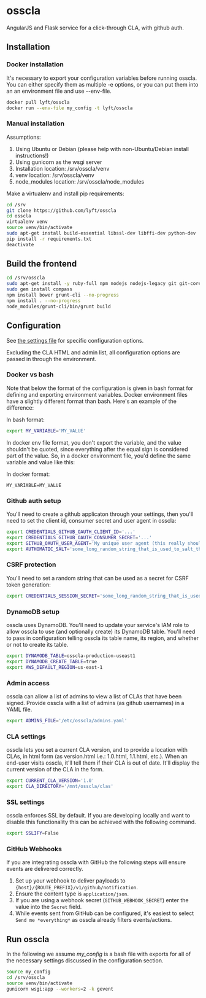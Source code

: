 # osscla 

AngularJS and Flask service for a click-through CLA, with github auth.

## Installation

### Docker installation

It's necessary to export your configuration variables before running osscla.
You can either specify them as multiple -e options, or you can put them into an
an environment file and use --env-file.

```bash
docker pull lyft/osscla
docker run --env-file my_config -t lyft/osscla
```

### Manual installation

Assumptions:

1. Using Ubuntu or Debian (please help with non-Ubuntu/Debian install
   instructions!)
1. Using gunicorn as the wsgi server
1. Installation location: /srv/osscla/venv
1. venv location: /srv/osscla/venv
1. node\_modules location: /srv/osscla/node\_modules

Make a virtualenv and install pip requirements:

```bash
cd /srv
git clone https://github.com/lyft/osscla
cd osscla
virtualenv venv
source venv/bin/activate
sudo apt-get install build-essential libssl-dev libffi-dev python-dev
pip install -r requirements.txt
deactivate
```

## Build the frontend

```bash
cd /srv/osscla
sudo apt-get install -y ruby-full npm nodejs nodejs-legacy git git-core
sudo gem install compass
npm install bower grunt-cli --no-progress
npm install . --no-progress
node_modules/grunt-cli/bin/grunt build
```

## Configuration

See [the settings file](https://github.com/lyft/osscla/blob/master/osscla/settings.py)
for specific configuration options.

Excluding the CLA HTML and admin list, all configuration options are passed in through the
environment.

### Docker vs bash

Note that below the format of the configuration is given in bash format for
defining and exporting environment variables. Docker environment files have a
slightly different format than bash. Here's an example of the difference:

In bash format:

```bash
export MY_VARIABLE='MY_VALUE'
```

In docker env file format, you don't export the variable, and the value
shouldn't be quoted, since everything after the equal sign is considered part
of the value. So, in a docker environment file, you'd define the same variable
and value like this:

In docker format:

```
MY_VARIABLE=MY_VALUE
```

### Github auth setup

You'll need to create a github applicaton through your settings, then you'll
need to set the client id, consumer secret and user agent in osscla:

```bash
export CREDENTIALS_GITHUB_OAUTH_CLIENT_ID='...'
export CREDENTIALS_GITHUB_OAUTH_CONSUMER_SECRET='...'
export GITHUB_OAUTH_USER_AGENT='My unique user agent (this really should be specific to your app)'
export AUTHOMATIC_SALT='some_long_random_string_that_is_used_to_salt_the_oauth_flow'
```

### CSRF protection

You'll need to set a random string that can be used as a secret for CSRF token
generation:

```bash
export CREDENTIALS_SESSION_SECRET='some_long_random_string_that_is_used_to_generate_csrf_tokens'
```

### DynamoDB setup

osscla uses DynamoDB. You'll need to update your service's IAM role to allow
osscla to use (and optionally create) its DynamoDB table. You'll need to pass
in configuration telling osscla its table name, its region, and whether or not
to create its table.

```bash
export DYNAMODB_TABLE=osscla-production-useast1
export DYNAMODB_CREATE_TABLE=true
export AWS_DEFAULT_REGION=us-east-1
```

### Admin access

osscla can allow a list of admins to view a list of CLAs that have been signed.
Provide osscla with a list of admins (as github usernames) in a YAML file.

```bash
export ADMINS_FILE='/etc/osscla/admins.yaml'
```

### CLA settings

osscla lets you set a current CLA version, and to provide a location with CLAs,
in html form (as version.html i.e.: 1.0.html, 1.1.html, etc.). When an end-user
visits osscla, it'll tell them if their CLA is out of date. It'll display the
current version of the CLA in the form.

```bash
export CURRENT_CLA_VERSION='1.0'
export CLA_DIRECTORY='/mnt/osscla/clas'
```

### SSL settings

osscla enforces SSL by default. If you are developing locally and want to
disable this functionality this can be achieved with the following command.

```bash
export SSLIFY=False
```

### GitHub Webhooks

If you are integrating osscla with GitHub the following steps will
ensure events are delivered correctly.

1. Set up your webhook to deliver payloads to
`{host}/{ROUTE_PREFIX}/v1/github/notification`.
1. Ensure the content type is `application/json`.
1. If you are using a webhook secret (`GITHUB_WEBHOOK_SECRET`)
enter the value into the `Secret` field.
1. While events sent from GitHub can be configured, it's easiest to select
`Send me *everything*` as osscla already filters events/actions.

## Run osscla

In the following we assume _my\_config_ is a bash file with exports for all of
the necessary settings discussed in the configuration section.

```bash
source my_config
cd /srv/osscla
source venv/bin/activate
gunicorn wsgi:app --workers=2 -k gevent
```
